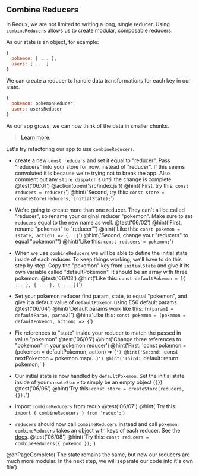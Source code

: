 ## Combine Reducers
In Redux, we are not limited to writing a long, single reducer. Using `combineReducers` allows us to create modular, composable reducers.

As our state is an object, for example:

```js
{
  pokemon: [ ... ],
  users: [ ... ]
}
```

We can create a reducer to handle data transformations for each key in our state.

```js
{
  pokemon: pokemonReducer,
  users: usersReducer
}
```

As our app grows, we can now think of the data in smaller chunks.

> [Learn more](http://redux.js.org/docs/api/combineReducers.html).

Let's try refactoring our app to use `combineReducers`.

+ create a new `const reducers` and set it equal to "reducer". Pass "reducers" into your store for now, instead of "reducer". If this seems convoluted it is because we're trying not to break the app. Also comment out any `store.dispatch`'s until the change is complete.
@test('06/01')
@action(open('src/index.js'))
@hint('First, try this: `const reducers = reducer;`')
@hint('Second, try this: `const store = createStore(reducers, initialState);`')

+ We're going to create more than one reducer. They can't all be called "reducer", so rename your original reducer "pokemon". Make sure to set `reducers` equal to the new name as well.
@test('06/02')
@hint('First, rename "pokemon" to "reducer"')
@hint('Like this: `const pokemon = (state, action) => {...}`')
@hint('Second, change your "reducers" to equal "pokemon"')
@hint('Like this: `const reducers = pokemon;`')

+ When we use `combineReducers` we will be able to define the initial state inside of each reducer. To keep things working, we'll have to do this step by step. Copy the "pokemon" key from `initialState` and give it its own variable called "defaultPokemon". It should be an array with three pokemon.
@test('06/03')
@hint('Like this: `const defaultPokemon = [{ ... }, { ... }, { ... }]`')

+ Set your pokemon reducer first param, state, to equal "pokemon", and give it a default value of `defaultPokemon` using ES6 default params.
@test('06/04')
@hint('Default params work like this: `fn(param1 = defaultParam, param2)`')
@hint('Like this: `const pokemon = (pokemon = defaultPokemon, action) => {`')

+ Fix references to "state" inside your reducer to match the passed in value "pokemon"
@test('06/05')
@hint('Change three references to "pokemon" in your pokemon reducer')
@hint('First: 'const pokemon = (pokemon = defaultPokemon, action) => {`')
@hint('Second: `const nextPokemon = pokemon.map(...)`')
@hint('Third: `default: return pokemon;`')

+ Our initial state is now handled by `defaultPokemon`. Set the initial state inside of your `createStore` to simply be an empty object (`{}`).
@test('06/06')
@hint('Try this: `const store = createStore(reducers, {});`')

+ import `combineReducers` from redux
@test('06/07')
@hint('Try this: `import { combineReducers } from 'redux';`')

+ `reducers` should now call `combineReducers` instead and call `pokemon`. `combineReducers` takes an object with keys of each reducer. See the [docs](http://redux.js.org/docs/api/combineReducers.html).
@test('06/08')
@hint('Try this: `const reducers = combineReducers({ pokemon });`')


@onPageComplete('The state remains the same, but now our reducers are much more modular. In the next step, we will separate our code into it's own file')
